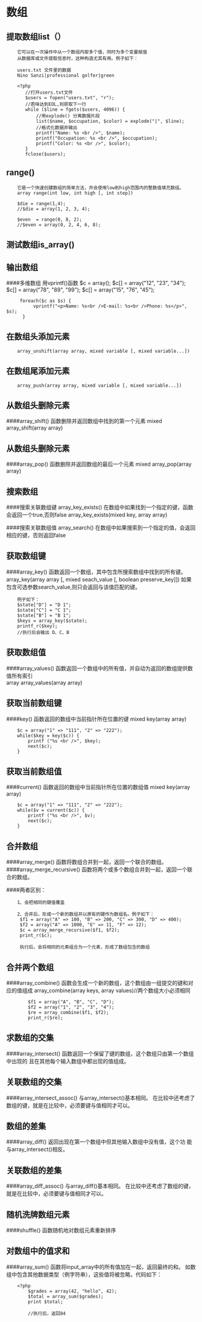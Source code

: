 数组
===
提取数组list（）
-

        它可以在一次操作中从一个数组内取多个值，同时为多个变量赋值
        从数据库或文件提取信息时，这种构造尤其有用。例子如下：
        
        users.txt 文件里的数据
        Nino Sanzi|professional golfer|green
        
        <?php
           //打开users.txt文件
           $users = fopen("users.txt", "r");       
           //若味达到EOL,则获取下一行
           while ($line = fgets($users, 4096)) {
               //用explode() 分离数据片段
               list($name, $occupation, $color) = explode("|", $line);       
               //格式化数据并输出
               printf("Name: %s <br />", $name);
               printf("Occupation: %s <br />", $occupation);
               printf("Color: %s <br />", $color);
           }
           fclose($users);
           
range()
-

        它是一个快速创建数组的简单方法，并会使用low到high范围内的整数值填充数组。
        array range(int low, int high [, int step])
       
        $die = range(1,4);
        //$die = array(1, 2, 3, 4);
        
        $even  = range(0, 8, 2);
        //$even = array(0, 2, 4, 6, 8);
        
        
测试数组is_array()  
-
                 
输出数组
-


####多维数组 用vprintf()函数
          $c = array();
          $c[] = array("12", "23", "34");
          $c[] = array("78", "89", "99");
          $c[] = array("15", "76", "45");

         foreach($c as $s) {
              vprintf("<p>Name: %s<br />E-mail: %s<br />Phone: %s</p>", $s);
          }
          
          
在数组头添加元素
-

        array_unshift(array array, mixed variable [, mixed variable...])
        
        
在数组尾添加元素
-

        array_push(array array, mixed variable [, mixed variable...])
  
       
从数组头删除元素
-

####array_shift()
        函数删除并返回数组中找到的第一个元素
        mixed array_shift(array array)


从数组头删除元素
-

####array_pop()
        函数删除并返回数组的最后一个元素
        mixed array_pop(array array)
        
        
搜索数组
-

####搜索关联数组键
            array_key_exists() 在数组中如果找到一个指定的键，函数会返回一个true,否则false
            array_key_exists(mixed key, array array)
            
####搜索关联数组值
            array_search() 在数组中如果搜索到一个指定的值，会返回相应的键，否则返回false
            
            
获取数组键
-
####array_key()
        函数返回一个数组，其中包含所搜索数组中找到的所有键。
        array_key(array array [, mixed seach_value [, boolean preserve_key]])
        如果包含可选参数search_value,则只会返回与该值匹配的键。
        
        例子如下：
        $state["D"] = "D 1";
        $state["C"] = "C 1";
        $state["B"] = "B 1";
        $keys = array_key($state);
        printf_r($key);
        //执行后会输出 D、C、B
        
        
获取数组值
-

  ####array_values()
        函数返回一个数组中的所有值，并自动为返回的数组提供数值所有索引      
        array array_values(array array)
        
获取当前数组键
-

   ####key()
        函数返回的数组中当前指针所在位置的键
        mixed key(array array)      

        $c = array("1" => "111", "2" => "222");
        while($key = key($c)) {
            printf ("%s <br />", $key);
            next($c);
        }
        
        
获取当前数组值
-

   ####current()
        函数返回的数组中当前指针所在位置的数组值
        mixed key(array array)      

        $c = array("1" => "111", "2" => "222");
        while($v = current($c)) {
            printf ("%s <br />", $v);
            next($c);
        }
        
        
合并数组
-

  ####array_merge()
        函数将数组合并到一起，返回一个联合的数组。
  ####array_merge_recursive()
        函数将两个或多个数组合并到一起，返回一个联合的数组。
        
   ####两者区别：
        
        1、会把相同的键值覆盖
        
        2、合并后，形成一个新的数组并以原有的键作为数组名。例子如下：
         $f1 = array("A" => 100, "B" => 200, "C" => 300, "D" => 400);
         $f2 = array("A" => 1000, "E" => 11, "F" => 12);
         $c = array_merge_recursive($f1, $f2);
         print_r($c);
         
         执行后，会将相同的元素组合为一个元素，形成了数组包含的数组
         
         
合并两个数组
-

   ####array_combine()
        函数会生成一个新的数组，这个数组由一组提交的键和对应的值组成
        array_combine(array keys, array values)//两个数组大小必须相同
        
            $f1 = array("A", "B", "C", "D");
            $f2 = array("1", "2", "3", "4");
            $re = array_combine($f1, $f2);
            print_r($re);
            
            
求数组的交集
-

   ####array_intersect()
        函数返回一个保留了键的数组，这个数组只由第一个数组中出现的
        且在其他每个输入数组中都出现的值组成。
        
        
关联数组的交集
-

   ####array_intersect_assoc()
        与array_intersect()基本相同。
        在比较中还考虑了数组的键，就是在比较中，必须要键与值相同才可以。
        
        
数组的差集
-
   ####array_diff()
        返回出现在第一个数组中但其他输入数组中没有值，这个功
        能与array_intersect()相反。
        
关联数组的差集
-

   ####array_diff_assoc()
        与array_diff()基本相同。
        在比较中还考虑了数组的键，就是在比较中，必须要键与值相同才可以。
        
        
随机洗牌数组元素
-

   ####shuffle()
        函数随机地对数组元素重新排序
        
        
对数组中的值求和
-

   ####array_sum() 
        函数将input_array中的所有值加在一起，返回最终的和。
        如数组中包含其他数据类型（例字符串），这些值将被忽略，代码如下：
     
        <?php
            $grades = array(42, "hello", 42);
            $total = array_sum($grades);
            print $total;
            
            //执行后，返回84
            
            

        
        
        
        
        
        
        
        
        
        
        
        